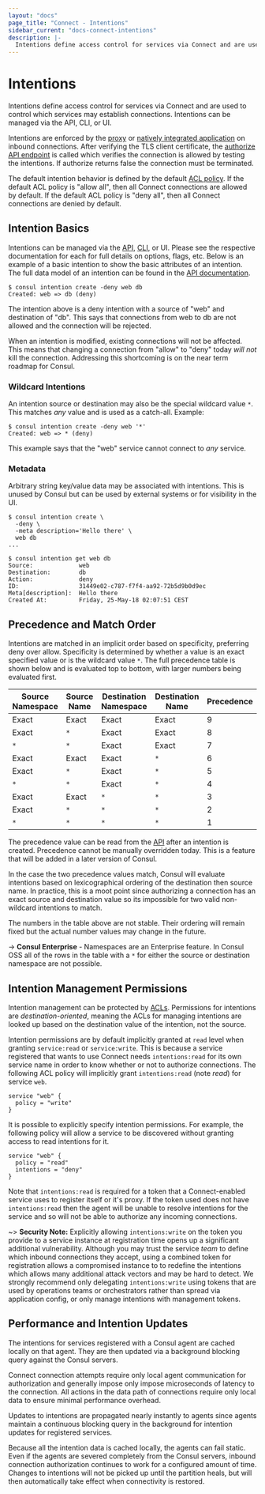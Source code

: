 ```yaml
---
layout: "docs"
page_title: "Connect - Intentions"
sidebar_current: "docs-connect-intentions"
description: |-
  Intentions define access control for services via Connect and are used to control which services may establish connections. Intentions can be managed via the API, CLI, or UI.
---
```


# Intentions

Intentions define access control for services via Connect and are used
to control which services may establish connections. Intentions can be
managed via the API, CLI, or UI.

Intentions are enforced by the [proxy](/docs/connect/proxies.html)
or [natively integrated application](/docs/connect/native.html) on
inbound connections. After verifying the TLS client certificate, the
[authorize API endpoint](#) is called which verifies the connection
is allowed by testing the intentions. If authorize returns false the
connection must be terminated.

The default intention behavior is defined by the default
[ACL policy](https://learn.hashicorp.com/consul/security-networking/production-acls). If the default ACL policy is "allow all",
then all Connect connections are allowed by default. If the default ACL policy
is "deny all", then all Connect connections are denied by default.

## Intention Basics

Intentions can be managed via the
[API](#),
[CLI](#),
or UI. Please see the respective documentation for each for full details
on options, flags, etc.
Below is an example of a basic intention to show the basic attributes
of an intention. The full data model of an intention can be found in the
[API documentation](#).

```
$ consul intention create -deny web db
Created: web => db (deny)
```

The intention above is a deny intention with a source of "web" and
destination of "db". This says that connections from web to db are not
allowed and the connection will be rejected.

When an intention is modified, existing connections will not be affected.
This means that changing a connection from "allow" to "deny" today
_will not_ kill the connection. Addressing this shortcoming is on
the near term roadmap for Consul.

### Wildcard Intentions

An intention source or destination may also be the special wildcard
value `*`. This matches _any_ value and is used as a catch-all. Example:

```
$ consul intention create -deny web '*'
Created: web => * (deny)
```

This example says that the "web" service cannot connect to _any_ service.

### Metadata

Arbitrary string key/value data may be associated with intentions. This
is unused by Consul but can be used by external systems or for visibility
in the UI.

```
$ consul intention create \
  -deny \
  -meta description='Hello there' \
  web db
...

$ consul intention get web db
Source:             web
Destination:        db
Action:             deny
ID:                 31449e02-c787-f7f4-aa92-72b5d9b0d9ec
Meta[description]:  Hello there
Created At:         Friday, 25-May-18 02:07:51 CEST
```

## Precedence and Match Order

Intentions are matched in an implicit order based on specificity, preferring
deny over allow. Specificity is determined by whether a value is an exact
specified value or is the wildcard value `*`.
The full precedence table is shown below and is evaluated
top to bottom, with larger numbers being evaluated first.

| Source Namespace | Source Name | Destination Namespace | Destination Name | Precedence |
| ---------------- | ----------- | --------------------- | ---------------- | ---------- |
| Exact            | Exact       | Exact                 | Exact            | 9          |
| Exact            | `*`         | Exact                 | Exact            | 8          |
| `*`              | `*`         | Exact                 | Exact            | 7          |
| Exact            | Exact       | Exact                 | `*`              | 6          |
| Exact            | `*`         | Exact                 | `*`              | 5          |
| `*`              | `*`         | Exact                 | `*`              | 4          |
| Exact            | Exact       | `*`                   | `*`              | 3          |
| Exact            | `*`         | `*`                   | `*`              | 2          |
| `*`              | `*`         | `*`                   | `*`              | 1          |

The precedence value can be read from the [API](/api/connect/intentions.html)
after an intention is created.
Precedence cannot be manually overridden today. This is a feature that will
be added in a later version of Consul.

In the case the two precedence values match, Consul will evaluate
intentions based on lexicographical ordering of the destination then
source name. In practice, this is a moot point since authorizing a connection
has an exact source and destination value so its impossible for two
valid non-wildcard intentions to match.

The numbers in the table above are not stable. Their ordering will remain
fixed but the actual number values may change in the future.

-> **Consul Enterprise** - Namespaces are an Enterprise feature. In Consul OSS all of the rows in
the table with a `*` for either the source or destination namespace are not possible.

## Intention Management Permissions

Intention management can be protected by [ACLs](https://learn.hashicorp.com/consul/security-networking/production-acls).
Permissions for intentions are _destination-oriented_, meaning the ACLs
for managing intentions are looked up based on the destination value
of the intention, not the source.

Intention permissions are by default implicitly granted at `read` level
when granting `service:read` or `service:write`. This is because a
service registered that wants to use Connect needs `intentions:read`
for its own service name in order to know whether or not to authorize
connections. The following ACL policy will implicitly grant `intentions:read` 
(note _read_) for service `web`.

```hcl
service "web" {
  policy = "write"
}
```

It is possible to explicitly specify intention permissions. For example,
the following policy will allow a service to be discovered without granting
access to read intentions for it.

```hcl
service "web" {
  policy = "read"
  intentions = "deny"
}
```

Note that `intentions:read` is required for a token that a Connect-enabled
service uses to register itself or it's proxy. If the token used does not
have `intentions:read` then the agent will be unable to resolve intentions
for the service and so will not be able to authorize any incoming connections.

~> **Security Note:** Explicitly allowing `intentions:write` on the token you
provide to a service instance at registration time opens up a significant
additional vulnerability. Although you may trust the service _team_ to define
which inbound connections they accept, using a combined token for registration 
allows a compromised instance to to redefine the intentions which allows many 
additional attack vectors and may be hard to detect. We strongly recommend only 
delegating `intentions:write` using tokens that are used by operations teams or
orchestrators rather than spread via application config, or only manage 
intentions with management tokens.

## Performance and Intention Updates

The intentions for services registered with a Consul agent are cached
locally on that agent. They are then updated via a background blocking query
against the Consul servers.

Connect connection attempts require only local agent
communication for authorization and generally impose only impose microseconds
of latency to the connection. All actions in the data path of connections
require only local data to ensure minimal performance overhead.

Updates to intentions are propagated nearly instantly to agents since agents
maintain a continuous blocking query in the background for intention updates
for registered services.

Because all the intention data is cached locally, the agents can fail static.
Even if the agents are severed completely from the Consul servers, inbound
connection authorization continues to work for a configured amount of time.
Changes to intentions will not be picked up until the partition heals, but
will then automatically take effect when connectivity is restored.
